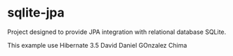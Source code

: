 sqlite-jpa
==========

Project designed 
to provide JPA integration with relational database SQLite.

This example use Hibernate 3.5 David Daniel GOnzalez Chima
